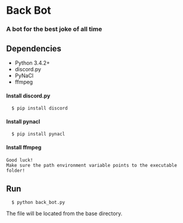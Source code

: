 # Back Bot
### A bot for the best joke of all time

## Dependencies
* Python 3.4.2+
* discord.py
* PyNaCl
* ffmpeg

#### Install discord.py

```shell_session
  $ pip install discord
```

#### Install pynacl

```shell_session
  $ pip install pynacl
```

#### Install ffmpeg

    Good luck!
    Make sure the path environment variable points to the executable folder!

## Run

```shell_session
  $ python back_bot.py
```


The file will be located from the base directory.


